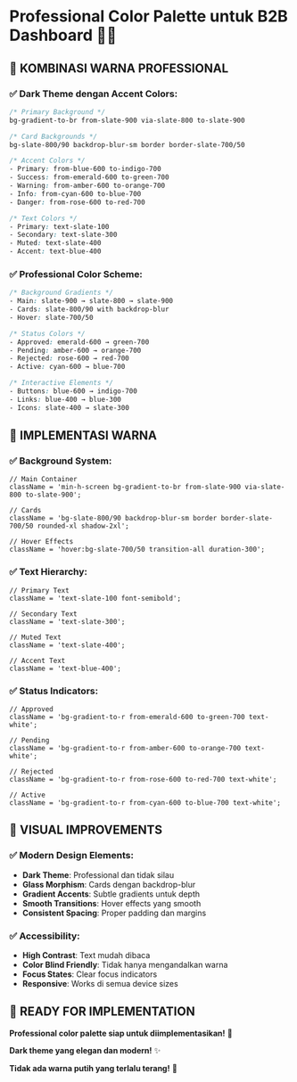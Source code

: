 # Professional Color Palette untuk B2B Dashboard 🎨✨

## 🎯 **KOMBINASI WARNA PROFESSIONAL**

### **✅ Dark Theme dengan Accent Colors:**

```css
/* Primary Background */
bg-gradient-to-br from-slate-900 via-slate-800 to-slate-900

/* Card Backgrounds */
bg-slate-800/90 backdrop-blur-sm border border-slate-700/50

/* Accent Colors */
- Primary: from-blue-600 to-indigo-700
- Success: from-emerald-600 to-green-700
- Warning: from-amber-600 to-orange-700
- Info: from-cyan-600 to-blue-700
- Danger: from-rose-600 to-red-700

/* Text Colors */
- Primary: text-slate-100
- Secondary: text-slate-300
- Muted: text-slate-400
- Accent: text-blue-400
```

### **✅ Professional Color Scheme:**

```css
/* Background Gradients */
- Main: slate-900 → slate-800 → slate-900
- Cards: slate-800/90 with backdrop-blur
- Hover: slate-700/50

/* Status Colors */
- Approved: emerald-600 → green-700
- Pending: amber-600 → orange-700
- Rejected: rose-600 → red-700
- Active: cyan-600 → blue-700

/* Interactive Elements */
- Buttons: blue-600 → indigo-700
- Links: blue-400 → blue-300
- Icons: slate-400 → slate-300
```

## 🚀 **IMPLEMENTASI WARNA**

### **✅ Background System:**

```tsx
// Main Container
className = 'min-h-screen bg-gradient-to-br from-slate-900 via-slate-800 to-slate-900';

// Cards
className = 'bg-slate-800/90 backdrop-blur-sm border border-slate-700/50 rounded-xl shadow-2xl';

// Hover Effects
className = 'hover:bg-slate-700/50 transition-all duration-300';
```

### **✅ Text Hierarchy:**

```tsx
// Primary Text
className = 'text-slate-100 font-semibold';

// Secondary Text
className = 'text-slate-300';

// Muted Text
className = 'text-slate-400';

// Accent Text
className = 'text-blue-400';
```

### **✅ Status Indicators:**

```tsx
// Approved
className = 'bg-gradient-to-r from-emerald-600 to-green-700 text-white';

// Pending
className = 'bg-gradient-to-r from-amber-600 to-orange-700 text-white';

// Rejected
className = 'bg-gradient-to-r from-rose-600 to-red-700 text-white';

// Active
className = 'bg-gradient-to-r from-cyan-600 to-blue-700 text-white';
```

## 🎨 **VISUAL IMPROVEMENTS**

### **✅ Modern Design Elements:**

- **Dark Theme**: Professional dan tidak silau
- **Glass Morphism**: Cards dengan backdrop-blur
- **Gradient Accents**: Subtle gradients untuk depth
- **Smooth Transitions**: Hover effects yang smooth
- **Consistent Spacing**: Proper padding dan margins

### **✅ Accessibility:**

- **High Contrast**: Text mudah dibaca
- **Color Blind Friendly**: Tidak hanya mengandalkan warna
- **Focus States**: Clear focus indicators
- **Responsive**: Works di semua device sizes

## 🚀 **READY FOR IMPLEMENTATION**

**Professional color palette siap untuk diimplementasikan!** 🎯

**Dark theme yang elegan dan modern!** ✨

**Tidak ada warna putih yang terlalu terang!** 🌙
